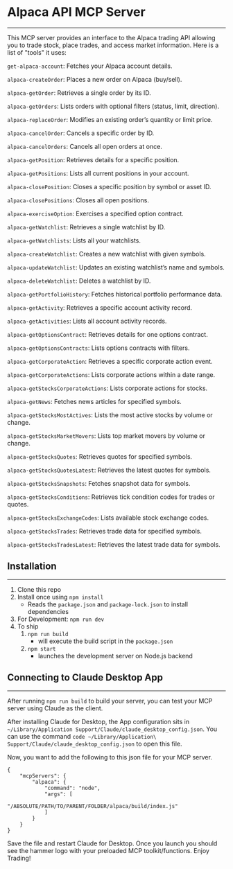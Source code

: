 # Alpaca API MCP Server
------

This MCP server provides an interface to the Alpaca trading API allowing you to trade stock, place trades, and access market information. Here is a list of "tools" it uses:

`get-alpaca-account`: Fetches your Alpaca account details.

`alpaca-createOrder`: Places a new order on Alpaca (buy/sell).

`alpaca-getOrder`: Retrieves a single order by its ID.

`alpaca-getOrders`: Lists orders with optional filters (status, limit, direction).

`alpaca-replaceOrder`: Modifies an existing order’s quantity or limit price.

`alpaca-cancelOrder`: Cancels a specific order by ID.

`alpaca-cancelOrders`: Cancels all open orders at once.

`alpaca-getPosition`: Retrieves details for a specific position.

`alpaca-getPositions`: Lists all current positions in your account.

`alpaca-closePosition`: Closes a specific position by symbol or asset ID.

`alpaca-closePositions`: Closes all open positions.

`alpaca-exerciseOption`: Exercises a specified option contract.

`alpaca-getWatchlist`: Retrieves a single watchlist by ID.

`alpaca-getWatchlists`: Lists all your watchlists.

`alpaca-createWatchlist`: Creates a new watchlist with given symbols.

`alpaca-updateWatchlist`: Updates an existing watchlist’s name and symbols.

`alpaca-deleteWatchlist`: Deletes a watchlist by ID.

`alpaca-getPortfolioHistory`: Fetches historical portfolio performance data.

`alpaca-getActivity`: Retrieves a specific account activity record.

`alpaca-getActivities`: Lists all account activity records.

`alpaca-getOptionsContract`: Retrieves details for one options contract.

`alpaca-getOptionsContracts`: Lists options contracts with filters.

`alpaca-getCorporateAction`: Retrieves a specific corporate action event.

`alpaca-getCorporateActions`: Lists corporate actions within a date range.

`alpaca-getStocksCorporateActions`: Lists corporate actions for stocks.

`alpaca-getNews`: Fetches news articles for specified symbols.

`alpaca-getStocksMostActives`: Lists the most active stocks by volume or change.

`alpaca-getStocksMarketMovers`: Lists top market movers by volume or change.

`alpaca-getStocksQuotes`: Retrieves quotes for specified symbols.

`alpaca-getStocksQuotesLatest`: Retrieves the latest quotes for symbols.

`alpaca-getStocksSnapshots`: Fetches snapshot data for symbols.

`alpaca-getStocksConditions`: Retrieves tick condition codes for trades or quotes.

`alpaca-getStocksExchangeCodes`: Lists available stock exchange codes.

`alpaca-getStocksTrades`: Retrieves trade data for specified symbols.

`alpaca-getStocksTradesLatest`: Retrieves the latest trade data for symbols.

## Installation
-----
1. Clone this repo
2. Install once using `npm install`
    - Reads the `package.json` and `package-lock.json` to install dependencies
3. For Development: `npm run dev` 
4. To ship
    1. `npm run build`
        - will execute the build script in the `package.json`
    2. `npm start`
        - launches the development server on Node.js backend

## Connecting to Claude Desktop App
-----

After running `npm run build` to build your server, you can test your MCP server using Claude as the client. 

After installing Claude for Desktop, the App configuration sits in `~/Library/Application Support/Claude/claude_desktop_config.json`. You can use the command
`code ~/Library/Application\ Support/Claude/claude_desktop_config.json` to open this file. 

Now, you want to add the following to this json file for your MCP server. 
``` Node
{
    "mcpServers": {
        "alpaca": {
            "command": "node",
            "args": [
                "/ABSOLUTE/PATH/TO/PARENT/FOLDER/alpaca/build/index.js"
            ]
        }
    }
}
```

Save the file and restart Claude for Desktop. Once you launch you should see the hammer logo with your preloaded MCP toolkit/functions. Enjoy Trading!